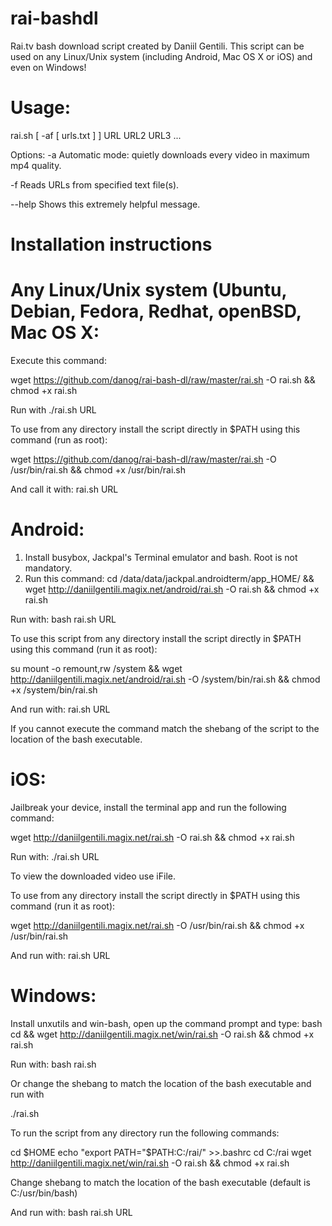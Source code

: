 # rai-bashdl
Rai.tv bash download script created by Daniil Gentili.
This script can be used on any Linux/Unix system (including Android, Mac OS X or iOS) and even on Windows!

# Usage:
rai.sh [ -af [ urls.txt ] ] URL URL2 URL3 ...

Options:
-a	Automatic mode: quietly downloads every video in maximum mp4 quality.

-f	Reads URLs from specified text file(s).

--help	Shows this extremely helpful message.

# Installation instructions

# Any Linux/Unix system (Ubuntu, Debian, Fedora, Redhat, openBSD, Mac OS X:
Execute this command:

wget https://github.com/danog/rai-bash-dl/raw/master/rai.sh -O rai.sh && chmod +x rai.sh

Run with ./rai.sh URL


To use from any directory install the script directly in $PATH using this command (run as root):

wget https://github.com/danog/rai-bash-dl/raw/master/rai.sh -O /usr/bin/rai.sh && chmod +x /usr/bin/rai.sh

And call it with:
rai.sh URL



# Android:
1. Install busybox, Jackpal's Terminal emulator and bash. Root is not mandatory.
2. Run this command:
cd /data/data/jackpal.androidterm/app_HOME/ && wget http://daniilgentili.magix.net/android/rai.sh -O rai.sh && chmod +x rai.sh

Run with:
bash rai.sh URL

To use this script from any directory install the script directly in $PATH using this command (run it as root):

su
mount -o remount,rw /system && wget http://daniilgentili.magix.net/android/rai.sh -O /system/bin/rai.sh && chmod +x /system/bin/rai.sh

And run with:
rai.sh URL

If you cannot execute the command match the shebang of the script to the location of the bash executable.

# iOS:
Jailbreak your device, install the terminal app and run the following command:

wget http://daniilgentili.magix.net/rai.sh -O rai.sh && chmod +x rai.sh

Run with:
./rai.sh URL


To view the downloaded video use iFile. 

To use from any directory install the script directly in $PATH using this command (run it as root):

wget http://daniilgentili.magix.net/rai.sh -O /usr/bin/rai.sh && chmod +x /usr/bin/rai.sh

And run with:
rai.sh URL


# Windows:
Install unxutils and win-bash, open up the command prompt and type:
bash
cd && wget http://daniilgentili.magix.net/win/rai.sh -O rai.sh && chmod +x rai.sh

Run with:
bash rai.sh

Or change the shebang to match the location of the bash executable and run with

./rai.sh

To run the script from any directory run the following commands:

cd $HOME
echo "export PATH="$PATH:C:/rai/" >>.bashrc
cd C:/rai
wget http://daniilgentili.magix.net/win/rai.sh -O rai.sh && chmod +x rai.sh

Change shebang to match the location of the bash executable (default is C:/usr/bin/bash)

And run with:
bash
rai.sh URL
